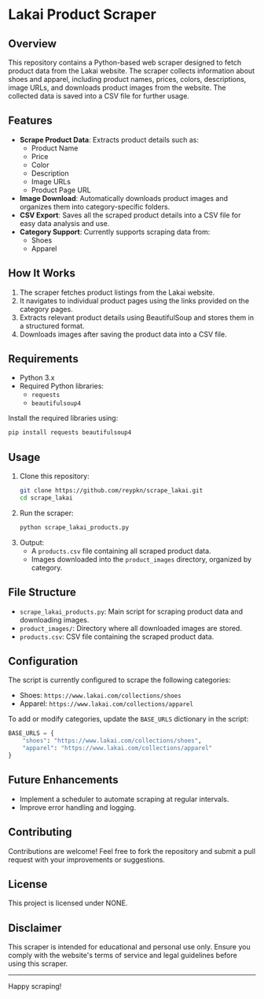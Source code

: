 # Lakai Product Scraper

## Overview
This repository contains a Python-based web scraper designed to fetch product data from the Lakai website. The scraper collects information about shoes and apparel, including product names, prices, colors, descriptions, image URLs, and downloads product images from the website. The collected data is saved into a CSV file for further usage.

## Features
- **Scrape Product Data**: Extracts product details such as:
  - Product Name
  - Price
  - Color
  - Description
  - Image URLs
  - Product Page URL
- **Image Download**: Automatically downloads product images and organizes them into category-specific folders.
- **CSV Export**: Saves all the scraped product details into a CSV file for easy data analysis and use.
- **Category Support**: Currently supports scraping data from:
  - Shoes
  - Apparel

## How It Works
1. The scraper fetches product listings from the Lakai website.
2. It navigates to individual product pages using the links provided on the category pages.
3. Extracts relevant product details using BeautifulSoup and stores them in a structured format.
4. Downloads images after saving the product data into a CSV file.

## Requirements
- Python 3.x
- Required Python libraries:
  - `requests`
  - `beautifulsoup4`

Install the required libraries using:
```bash
pip install requests beautifulsoup4
```

## Usage
1. Clone this repository:
   ```bash
   git clone https://github.com/reypkn/scrape_lakai.git
   cd scrape_lakai
   ```
2. Run the scraper:
   ```bash
   python scrape_lakai_products.py
   ```
3. Output:
   - A `products.csv` file containing all scraped product data.
   - Images downloaded into the `product_images` directory, organized by category.

## File Structure
- `scrape_lakai_products.py`: Main script for scraping product data and downloading images.
- `product_images/`: Directory where all downloaded images are stored.
- `products.csv`: CSV file containing the scraped product data.

## Configuration
The script is currently configured to scrape the following categories:
- Shoes: `https://www.lakai.com/collections/shoes`
- Apparel: `https://www.lakai.com/collections/apparel`

To add or modify categories, update the `BASE_URLS` dictionary in the script:
```python
BASE_URLS = {
    "shoes": "https://www.lakai.com/collections/shoes",
    "apparel": "https://www.lakai.com/collections/apparel"
}
```

## Future Enhancements
- Implement a scheduler to automate scraping at regular intervals.
- Improve error handling and logging.

## Contributing
Contributions are welcome! Feel free to fork the repository and submit a pull request with your improvements or suggestions.

## License
This project is licensed under NONE.

## Disclaimer
This scraper is intended for educational and personal use only. Ensure you comply with the website's terms of service and legal guidelines before using this scraper.

---
Happy scraping!
